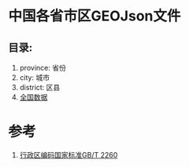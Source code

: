 # 中国各省市区GEOJson文件

## 目录:

1. province: 省份
1. city: 城市
1. district: 区县
1. [全国数据](./100000.json)

# 参考

1. [行政区编码国家标准GB/T 2260](https://openstd.samr.gov.cn/bzgk/gb/newGbInfo?hcno=C9C488FD717AFDCD52157F41C3302C6D)

